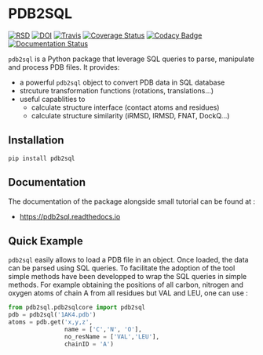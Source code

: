 # PDB2SQL

[![RSD](https://img.shields.io/badge/RSD-iScore-red)](https://research-software.nl/software/pdb2sql)
[![DOI](https://zenodo.org/badge/DOI/10.5281/zenodo.3232888.svg)](https://doi.org/10.5281/zenodo.3232888)
[![Travis](https://secure.travis-ci.org/DeepRank/pdb2sql.svg?branch=master)](https://travis-ci.org/DeepRank/pdb2sql)
[![Coverage Status](https://coveralls.io/repos/github/DeepRank/pdb2sql/badge.svg)](https://coveralls.io/github/DeepRank/pdb2sql)
[![Codacy Badge](https://api.codacy.com/project/badge/Grade/7cce335b21cc49d6bb3ff9878d6ac904)](https://www.codacy.com/manual/CunliangGeng/pdb2sql?utm_source=github.com&utm_medium=referral&utm_content=DeepRank/pdb2sql&utm_campaign=Badge_Grade)
[![Documentation Status](https://readthedocs.org/projects/pdb2sql/badge/?version=latest)](https://pdb2sql.readthedocs.io/en/latest/?badge=latest)

`pdb2sql` is a Python package that leverage SQL queries to parse, manipulate and process PDB files. It provides:

-   a powerful `pdb2sql` object to convert PDB data in SQL database
-   strcuture transformation functions (rotations, translations...)
-   useful capablities to
    -   calculate structure interface (contact atoms and residues)
    -   calculate structure similarity (iRMSD, lRMSD, FNAT, DockQ...)

## Installation

```
pip install pdb2sql
```

## Documentation
The documentation of the package alongside small tutorial can be found at :
-  <https://pdb2sql.readthedocs.io>

## Quick Example

`pdb2sql` easily allows to load a PDB file in an object. Once loaded, the data can be parsed using SQL queries. To facilitate the adoption of the tool simple methods have been developped to wrap the SQL queries in simple methods. For example obtaining the positions of all carbon, nitrogen and oxygen atoms of chain A from all residues but VAL and LEU, one can use :

```python
from pdb2sql.pdb2sqlcore import pdb2sql
pdb = pdb2sql('1AK4.pdb')
atoms = pdb.get('x,y,z',
                name = ['C','N', 'O'],
                no_resName = ['VAL','LEU'],
                chainID = 'A')
```
